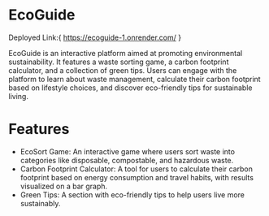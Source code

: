 # EcoGuide
Deployed Link:{ https://ecoguide-1.onrender.com/ }


EcoGuide is an interactive platform aimed at promoting environmental sustainability. It features a waste sorting game, a carbon footprint calculator, and a collection of green tips. Users can engage with the platform to learn about waste management, calculate their carbon footprint based on lifestyle choices, and discover eco-friendly tips for sustainable living.



# Features
- EcoSort Game: An interactive game where users sort waste into categories like disposable, compostable, and hazardous waste.
- Carbon Footprint Calculator: A tool for users to calculate their carbon footprint based on energy consumption and travel habits, with results visualized on a bar graph.
- Green Tips: A section with eco-friendly tips to help users live more sustainably.
